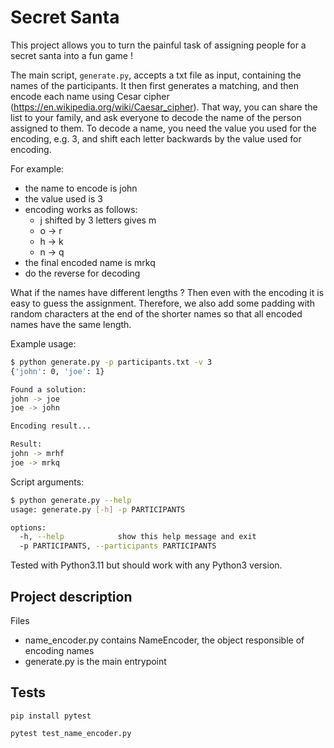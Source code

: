 # Secret Santa

This project allows you to turn the painful task of assigning people for a secret santa into a fun game !

The main script, ```generate.py```, accepts a txt file as input, containing the names of the participants.
It then first generates a matching, and then encode each name using Cesar cipher (https://en.wikipedia.org/wiki/Caesar_cipher).
That way, you can share the list to your family, and ask everyone to decode the name of the person assigned to them.
To decode a name, you need the value you used for the encoding, e.g. 3, and shift each letter backwards by the value used for encoding.

For example: 
- the name to encode is john
- the value used is 3
- encoding works as follows:
    - j shifted by 3 letters gives m 
    - o -> r
    - h -> k
    - n -> q
- the final encoded name is mrkq
- do the reverse for decoding

What if the names have different lengths ? Then even with the encoding it is easy to guess the assignment.
Therefore, we also add some padding with random characters at the end of the shorter names so that all encoded names have the same length.

Example usage:
```bash
$ python generate.py -p participants.txt -v 3
{'john': 0, 'joe': 1}

Found a solution:
john -> joe
joe -> john

Encoding result...

Result:
john -> mrhf
joe -> mrkq
```

Script arguments:
```bash
$ python generate.py --help
usage: generate.py [-h] -p PARTICIPANTS

options:
  -h, --help            show this help message and exit
  -p PARTICIPANTS, --participants PARTICIPANTS
```

Tested with Python3.11 but should work with any Python3 version.

## Project description

Files
- name_encoder.py contains NameEncoder, the object responsible of encoding names
- generate.py is the main entrypoint

## Tests

```pip install pytest ```

```pytest test_name_encoder.py```